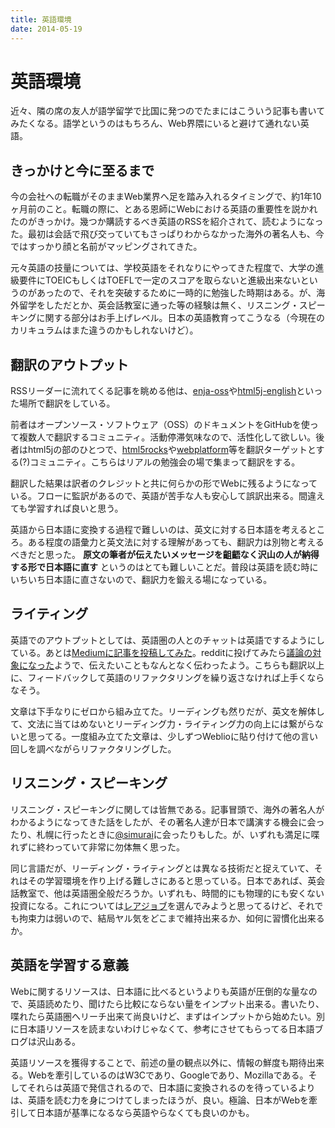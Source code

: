 ```yaml
---
title: 英語環境
date: 2014-05-19
---
```


# 英語環境

近々、隣の席の友人が語学留学で比国に発つのでたまにはこういう記事も書いてみたくなる。語学というのはもちろん、Web界隈にいると避けて通れない英語。

## きっかけと今に至るまで

今の会社への転職がそのままWeb業界へ足を踏み入れるタイミングで、約1年10ヶ月前のこと。転職の際に、とある恩師にWebにおける英語の重要性を説かれたのがきっかけ。幾つか購読するべき英語のRSSを紹介されて、読むようになった。最初は会話で飛び交っていてもさっぱりわからなかった海外の著名人も、今ではすっかり顔と名前がマッピングされてきた。

元々英語の技量については、学校英語をそれなりにやってきた程度で、大学の進級要件にTOEICもしくはTOEFLで一定のスコアを取らないと進級出来ないというのがあったので、それを突破するために一時的に勉強した時期はある。が、海外留学をしただとか、英会話教室に通った等の経験は無く、リスニング・スピーキングに関する部分はお手上げレベル。日本の英語教育ってこうなる（今現在のカリキュラムはまた違うのかもしれないけど）。

## 翻訳のアウトプット

RSSリーダーに流れてくる記事を眺める他は、[enja-oss](https://github.com/enja-oss)や[html5j-english](https://github.com/html5j-english)といった場所で翻訳をしている。

前者はオープンソース・ソフトウェア（OSS）のドキュメントをGitHubを使って複数人で翻訳するコミュニティ。活動停滞気味なので、活性化して欲しい。後者はhtml5jの部のひとつで、[html5rocks](http://www.html5rocks.com/en/)や[webplatform](http://webplatform.org)等を翻訳ターゲットとする(?)コミュニティ。こちらはリアルの勉強会の場で集まって翻訳をする。

翻訳した結果は訳者のクレジットと共に何らかの形でWebに残るようになっている。フローに監訳があるので、英語が苦手な人も安心して誤訳出来る。間違えても学習すれば良いと思う。

英語から日本語に変換する過程で難しいのは、英文に対する日本語を考えるところ。ある程度の語彙力と英文法に対する理解があっても、翻訳力は別物と考えるべきだと思った。 **原文の筆者が伝えたいメッセージを齟齬なく沢山の人が納得する形で日本語に直す** というのはとても難しいことだ。普段は英語を読む時にいちいち日本語に直さないので、翻訳力を鍛える場になっている。

## ライティング

英語でのアウトプットとしては、英語圏の人とのチャットは英語でするようにしている。あとは[Mediumに記事を投稿してみた](https://medium.com/@1000ch/8435760e0ec9)。redditに投げてみたら[議論の対象になった](http://www.reddit.com/r/webdev/comments/22qp05/we_should_optimize_images/)ようで、伝えたいこともなんとなく伝わったよう。こちらも翻訳以上に、フィードバックして英語のリファクタリングを繰り返さなければ上手くならなそう。

文章は下手なりにゼロから組み立てた。リーディングも然りだが、英文を解体して、文法に当てはめないとリーディング力・ライティング力の向上には繋がらないと思ってる。一度組み立てた文章は、少しずつWeblioに貼り付けて他の言い回しを調べながらリファクタリングした。

## リスニング・スピーキング

リスニング・スピーキングに関しては皆無である。記事冒頭で、海外の著名人がわかるようになってきた話をしたが、その著名人達が日本で講演する機会に会ったり、札幌に行ったときに[@simurai](http://twitter.com/simurai)に会ったりもした。が、いずれも満足に喋れずに終わっていて非常に勿体無く思った。

同じ言語だが、リーディング・ライティングとは異なる技術だと捉えていて、それはその学習環境を作り上げる難しさにあると思っている。日本であれば、英会話教室で、他は英語圏全般だろうか。いずれも、時間的にも物理的にも安くない投資になる。これについては[レアジョブ](http://www.rarejob.com/)を選んでみようと思ってるけど、それでも拘束力は弱いので、結局ヤル気をどこまで維持出来るか、如何に習慣化出来るか。

## 英語を学習する意義

Webに関するリソースは、日本語に比べるというよりも英語が圧倒的な量なので、英語読めたり、聞けたら比較にならない量をインプット出来る。書いたり、喋れたら英語圏へリーチ出来て尚良いけど、まずはインプットから始めたい。別に日本語リソースを読まないわけじゃなくて、参考にさせてもらってる日本語ブログは沢山ある。

英語リソースを獲得することで、前述の量の観点以外に、情報の鮮度も期待出来る。Webを牽引しているのはW3Cであり、Googleであり、Mozillaである。そしてそれらは英語で発信されるので、日本語に変換されるのを待っているよりは、英語を読む力を身につけてしまったほうが、良い。極論、日本がWebを牽引して日本語が基準になるなら英語やらなくても良いのかも。
